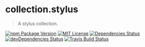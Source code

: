 collection.stylus
=================

  > A stylus collection.

[![npm Package Version](https://img.shields.io/npm/v/collection.stylus.svg?style=flat-square)](https://www.npmjs.com/package/collection.stylus)
[![MIT License](http://img.shields.io/:license-mit-blue.svg?style=flat-square)](http://simbo.mit-license.org)
[![Dependencies Status](https://img.shields.io/david/simbo/collection.stylus.svg?style=flat-square)](https://david-dm.org/simbo/collection.stylus)
[![devDependencies Status](https://img.shields.io/david/dev/simbo/collection.stylus.svg?style=flat-square)](https://david-dm.org/simbo/collection.stylus#info=devDependencies)
[![Travis Build Status](https://img.shields.io/travis/simbo/collection.stylus/master.svg?style=flat-square)](https://travis-ci.org/simbo/collection.stylus)
